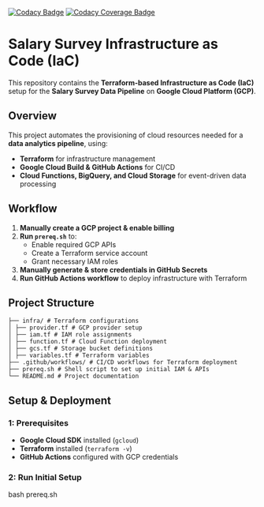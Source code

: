 [![Codacy Badge](https://api.codacy.com/project/badge/Grade/f34108759f0b47efb917df47d2e2d177)](https://app.codacy.com/gh/Viktor-Soltesz/salary-survey-iac/dashboard)
[![Codacy Coverage Badge](https://api.codacy.com/project/badge/Coverage/f34108759f0b47efb917df47d2e2d177)](https://app.codacy.com/gh/Viktor-Soltesz/salary-survey-iac/dashboard)

# Salary Survey Infrastructure as Code (IaC)

This repository contains the **Terraform-based Infrastructure as Code (IaC)** setup for the **Salary Survey Data Pipeline** on **Google Cloud Platform (GCP)**.

## Overview

This project automates the provisioning of cloud resources needed for a **data analytics pipeline**, using:

- **Terraform** for infrastructure management
- **Google Cloud Build & GitHub Actions** for CI/CD
- **Cloud Functions, BigQuery, and Cloud Storage** for event-driven data processing

## Workflow

1. **Manually create a GCP project & enable billing**
2. **Run `prereq.sh`** to:
   - Enable required GCP APIs
   - Create a Terraform service account
   - Grant necessary IAM roles
3. **Manually generate & store credentials in GitHub Secrets**
4. **Run GitHub Actions workflow** to deploy infrastructure with Terraform

## Project Structure
```text
├── infra/ # Terraform configurations
│ ├── provider.tf # GCP provider setup 
│ ├── iam.tf # IAM role assignments
│ ├── function.tf # Cloud Function deployment
│ ├── gcs.tf # Storage bucket definitions
│ ├── variables.tf # Terraform variables 
├── .github/workflows/ # CI/CD workflows for Terraform deployment 
├── prereq.sh # Shell script to set up initial IAM & APIs 
└── README.md # Project documentation
```

## Setup & Deployment

### **1: Prerequisites**

- **Google Cloud SDK** installed (`gcloud`)
- **Terraform** installed (`terraform -v`)
- **GitHub Actions** configured with GCP credentials

### **2: Run Initial Setup**

bash prereq.sh
